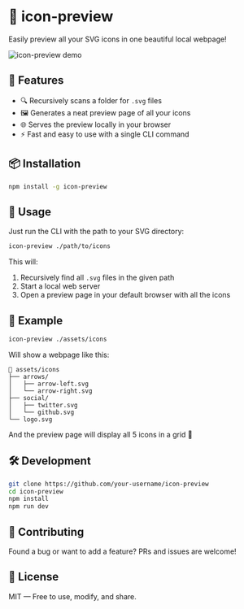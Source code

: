 # 🎨 icon-preview

Easily preview all your SVG icons in one beautiful local webpage!

![icon-preview demo](https://via.placeholder.com/800x400?text=icon-preview+demo+placeholder)

## 🚀 Features

- 🔍 Recursively scans a folder for `.svg` files  
- 🖼️ Generates a neat preview page of all your icons  
- 🌐 Serves the preview locally in your browser  
- ⚡ Fast and easy to use with a single CLI command

## 📦 Installation

```bash
npm install -g icon-preview
````

## 🧪 Usage

Just run the CLI with the path to your SVG directory:

```bash
icon-preview ./path/to/icons
```

This will:

1. Recursively find all `.svg` files in the given path
2. Start a local web server
3. Open a preview page in your default browser with all the icons

## 🌈 Example

```bash
icon-preview ./assets/icons
```

Will show a webpage like this:

```
📁 assets/icons
├── arrows/
│   ├── arrow-left.svg
│   └── arrow-right.svg
├── social/
│   ├── twitter.svg
│   └── github.svg
└── logo.svg
```

And the preview page will display all 5 icons in a grid 💫

## 🛠️ Development

```bash
git clone https://github.com/your-username/icon-preview
cd icon-preview
npm install
npm run dev
```

## 🤝 Contributing

Found a bug or want to add a feature? PRs and issues are welcome!

## 📄 License

MIT — Free to use, modify, and share.
